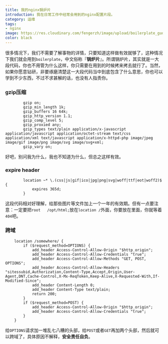 ```yaml
---
title: 我的nginx锅炉片
introduction: 我在日常工作中经常会用到的nginx配置片段。
category: 运维
tags:
- nginx
image: https://res.cloudinary.com/fengerzh/image/upload/boilerplate_gudueg.webp
color: black
---
```


很多情况下，我们不需要了解事物的详情，只要知道这样做有效就够了，这种情况下我们就会用到`boilerplate`，中文俗称『**锅炉片**』。所谓锅炉片，其实就是一大段代码，你也不用管为什么这样，你只需要在用到的时候拷来拷去就行了。当然，如果你愿意钻研，非要琢磨清楚这一大段代码当中到底包含了什么意思，你也可以学到不少东西，不过不求甚解的话，也没有人指责你。

### gzip压缩

```nginx
        gzip on;
        gzip_min_length 1k;
        gzip_buffers 16 64k;
        gzip_http_version 1.1;
        gzip_comp_level 5;
        gzip_proxied any;
        gzip_types text/plain application/x-javascript application/javascript application/octet-stream text/css application/xml text/javascript application/x-httpd-php image/jpeg image/gif image/png image/svg image/svg+xml;
        gzip_vary on;
```
好吧，别问我为什么，我也不知道为什么，但总之这样有效。

### expire header

```nginx
        location ~* \.(css|js|gif|ico|jpg|png|svg|woff|ttf|eot|woff2)$ {
            expires 365d;
        }
```

这段代码相对好理解，给那些图片等文件加上一个一年的有效期。但有一点要注意：一定要把`root   /opt/html;`放在`location /`外面，你要放在里面，你就等着`404`吧。

### 跨域

```nginx
    location /somewhere/ {
        if ($request_method=OPTIONS) {
        	add_header Access-Control-Allow-Origin "$http_origin";
        	add_header Access-Control-Allow-Credentials "true";
        	add_header Access-Control-Allow-Methods "GET, POST, OPTIONS";
        	add_header Access-Control-Allow-Headers "sitessubid,Authorization,Content-Type,Accept,Origin,User-Agent,DNT,Cache-Control,X-Mx-ReqToken,Keep-Alive,X-Requested-With,If-Modified-Since";
        	add_header Content-Length 0;
        	add_header Content-Type text/plain;
        	return 200;
    	}
        if ($request_method=POST) {
        	add_header Access-Control-Allow-Origin "$http_origin";
        	add_header Access-Control-Allow-Credentials "true";
        }
    }
```
给`OPTIONS`请求加一堆乱七八糟的头部，给`POST`或者`GET`再加两个头部，然后就可以跨域了，具体原因不解释，**安全责任自负**。
